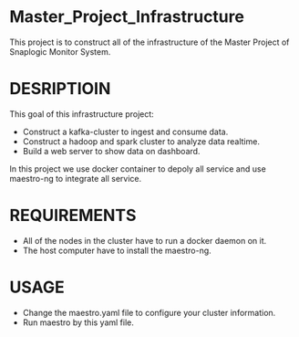 # Master_Project_Infrastructure

This project is to construct all of the infrastructure of the Master Project of Snaplogic Monitor System. 

# DESRIPTIOIN #

This goal of this infrastructure project:
- Construct a kafka-cluster to ingest and consume data.
- Construct a hadoop and spark cluster to analyze data realtime.
- Build a web server to show data on dashboard.

In this project we use docker container to depoly all service and use maestro-ng to integrate all service.

# REQUIREMENTS #

- All of the nodes in the cluster have to run a docker daemon on it.
- The host computer have to install the maestro-ng.

# USAGE #

- Change the maestro.yaml file to configure your cluster information.
- Run maestro by this yaml file.
